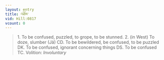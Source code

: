 ```yaml
---
layout: entry
title: འཐོམ་
vid: Hill:0817
vcount: 0
---
```

> 1\. To be confused, puzzled, to grope, to be stunned\. 2\. (in West) To doze, slumber (Jä) CD\. To be bewildered, be confused, to be puzzled DK\. To be confused, ignorant concerning things DS\. To be confused TC\.
> Volition: _Involuntary_


